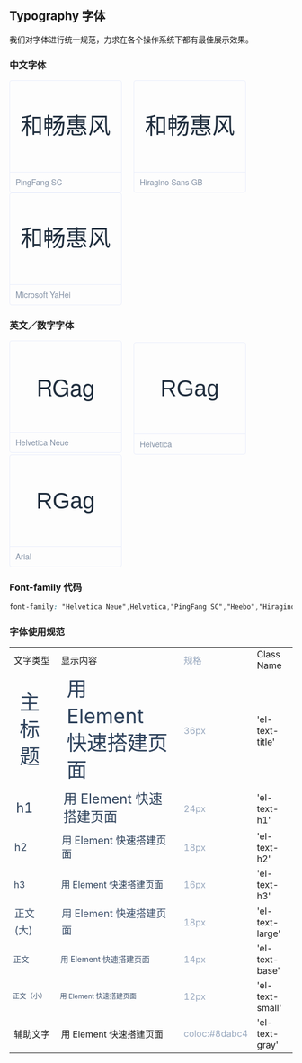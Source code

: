 <style>
  .demo-typo-box {
    height: 200px;
    width: 200px;
    position: relative;
    border: 1px solid #eaeefb;
    font-size: 40px;
    color: #1f2d3d;
    text-align: center;
    line-height: 162px;
    padding-bottom: 36px;
    box-sizing: border-box;
    display: inline-block;
    margin-right: 17px;
    border-radius: 4px;

    .name {
      position: absolute;
      bottom: 0;
      width: 100%;
      height: 35px;
      border-top: 1px solid #eaeefb;
      font-size: 14px;
      color: #8492a6;
      line-height: 35px;
      text-align: left;
      text-indent: 10px;
      font-family: 'Helvetica Neue';
    }
  }
  #demo-typo-size {
    .title{
      font-size:36px;
      line-height:48px;
       color:#2c405a;
    }
    .h1 {
      font-size:24px ;
      line-height: 32px;
      color:#2c405a;
    }
    .h2 {
      font-size:18px ;
      line-height: 24px;
       color:#2c405a;
    }
    .h3 {
      font-size:16px; ;
      line-height: 22px;
      color:#2c405a;
    }
    .text-regular {
      font-size: 14px;
      line-height: 20px;
      color:#3f536e;
    }
    .text-small {
      font-size: 12px;
      line-height: 28px;
      color:#3f536e;
    }
    .text-large {
      font-size: 18px;
      line-height: 30px;
    color:#3f536e;
    }
    .color-dark-light {
      color: #99a9bf;
    }

    .text-pagination{
      color:#8dabc4 !import;
    }

  }
  .typo-PingFang {
    font-family: 'PingFang SC';
  }
  .typo-Hiragino {
    font-family: 'Hiragino Sans GB';
  }
  .typo-Microsoft {
    font-family: 'Microsoft YaHei';
  }
  /* 英文 */
  .typo-Helvetica-Neue {
    font-family: 'Helvetica Neue';
  }
  .typo-Helvetica {
    font-family: 'Helvetica';
  }
  .typo-Arial {
    font-family: 'Arial';
  }
</style>

## Typography 字体

我们对字体进行统一规范，力求在各个操作系统下都有最佳展示效果。

### 中文字体

<div class="demo-typo-box typo-PingFang">
  和畅惠风
  <div class="name">PingFang SC</div>
</div>
<div class="demo-typo-box typo-Hiragino">
  和畅惠风
  <div class="name">Hiragino Sans GB</div>
</div>
<div class="demo-typo-box typo-Microsoft">
  和畅惠风
  <div class="name">Microsoft YaHei</div>
</div>

### 英文／数字字体

<div class="demo-typo-box typo-Helvetica-neue">
  RGag
  <div class="name">Helvetica Neue</div>
</div>
<div class="demo-typo-box typo-Helvetica">
  RGag
  <div class="name">Helvetica</div>
</div>
<div class="demo-typo-box typo-Arial">
  RGag
  <div class="name">Arial</div>
</div>

### Font-family 代码

```css
font-family: "Helvetica Neue",Helvetica,"PingFang SC","Heebo","Hiragino Sans GB","Microsoft YaHei","微软雅黑",Arial,sans-serif;
```

### 字体使用规范

<table id="demo-typo-size">
  <tbody>
    <tr>
      <td >文字类型</td>
      <td >显示内容</td>
      <td class="color-dark-light">规格</td>
      <td >Class Name</td>
    </tr>
    <tr>
      <td class="title">主标题</td>
      <td class="title">用 Element 快速搭建页面</td>
      <td class="color-dark-light">36px </td>
      <td >'el-text-title'</td>
    </tr>
    <tr>
      <td class="h1">h1</td>
      <td class="h1">用 Element 快速搭建页面</td>
      <td class="color-dark-light">24px</td>
      <td>'el-text-h1'</td>
    </tr>
    <tr>
      <td class="h2">h2</td>
      <td class="h2">用 Element 快速搭建页面</td>
      <td class="color-dark-light">18px </td>
      <td>'el-text-h2'</td>
    </tr>
     <tr>
      <td class="h3">h3</td>
      <td class="h3">用 Element 快速搭建页面</td>
      <td class="color-dark-light">16px</td>
      <td>'el-text-h3'</td>
    </tr>
    <tr>
      <td class="text-large">正文(大)</td>
      <td class="text-large">用 Element 快速搭建页面</td>
      <td class="color-dark-light">18px</td>
      <td>'el-text-large'</td>
    </tr>
    <tr>
      <td class="text-regular">正文</td>
      <td class="text-regular">用 Element 快速搭建页面</td>
      <td class="color-dark-light">14px </td>
      <td>'el-text-base'</td>
    </tr>
    <tr>
      <td class="text-small">正文（小）</td>
      <td class="text-small">用 Element 快速搭建页面</td>
      <td class="color-dark-light">12px</td>
      <td>'el-text-small'</td>
    </tr>
    <tr>
      <td class="text-pagination">辅助文字</td>
      <td class="text-pagination">用 Element 快速搭建页面</td>
      <td class="color-dark-light">coloc:#8dabc4</td>
      <td>'el-text-gray'</td>
    </tr>
  </tbody>
</table>
